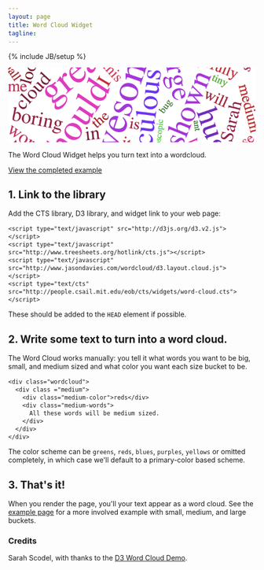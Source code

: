 ```yaml
---
layout: page
title: Word Cloud Widget
tagline:
---
```

{% include JB/setup %}

<img class="widget-banner" src="banner.png" />

<p class="intro">The Word Cloud Widget helps you turn text into a wordcloud.</p>

<p class="intro"><a href="example.html">View the completed example</a></p>

## 1. Link to the library

Add the CTS library, D3 library, and widget link to your web page:

    <script type="text/javascript" src="http://d3js.org/d3.v2.js"></script>
    <script type="text/javascript" src="http://www.treesheets.org/hotlink/cts.js"></script>
    <script type="text/javascript" src="http://www.jasondavies.com/wordcloud/d3.layout.cloud.js"></script>
    <script type="text/cts" src="http://people.csail.mit.edu/eob/cts/widgets/word-cloud.cts"></script>

These should be added to the `HEAD` element if possible.

## 2. Write some text to turn into a word cloud.

The Word Cloud works manually: you tell it what words you want to be big,
small, and medium sized and what color you want each size bucket to be.

    <div class="wordcloud">
      <div class ="medium">
        <div class="medium-color">reds</div>
        <div class="medium-words">
          All these words will be medium sized.
        </div>
      </div>
    </div>

The color scheme can be `greens`, `reds`, `blues`, `purples`, `yellows` or
omitted completely, in which case we'll default to a primary-color based
scheme.

## 3. That's it!

When you render the page, you'll your text appear as a word cloud. See the
[example page](example.html) for a more involved example with small, medium,
and large buckets.

### Credits

Sarah Scodel, with thanks to the [D3 Word Cloud Demo](http://www.jasondavies.com/wordcloud).

<script>
$(function() {
  SelectPage("PageWidgets", "PageWidgetsWordcloud");
});
</script>
